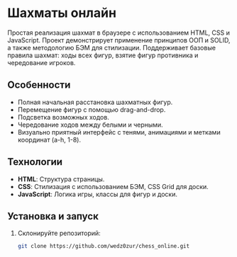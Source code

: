 # Шахматы онлайн

Простая реализация шахмат в браузере с использованием HTML, CSS и JavaScript. Проект демонстрирует применение принципов ООП и SOLID, а также методологию БЭМ для стилизации. Поддерживает базовые правила шахмат: ходы всех фигур, взятие фигур противника и чередование игроков.

## Особенности
- Полная начальная расстановка шахматных фигур.
- Перемещение фигур с помощью drag-and-drop.
- Подсветка возможных ходов.
- Чередование ходов между белыми и черными.
- Визуально приятный интерфейс с тенями, анимациями и метками координат (a-h, 1-8).

## Технологии
- **HTML**: Структура страницы.
- **CSS**: Стилизация с использованием БЭМ, CSS Grid для доски.
- **JavaScript**: Логика игры, классы для фигур и доски.

## Установка и запуск
1. Склонируйте репозиторий:
   ```bash
   git clone https://github.com/wedz0zur/chess_online.git